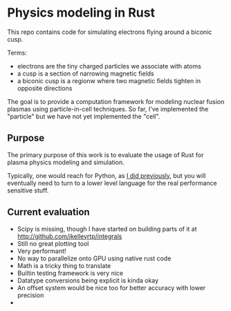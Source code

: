 # Physics modeling in Rust

This repo contains code for simulating electrons flying around a biconic cusp.

Terms:
- electrons are the tiny charged particles we associate with atoms
- a cusp is a section of narrowing magnetic fields
- a biconic cusp is a regionw where two magnetic fields tighten in opposite directions

The goal is to provide a computation framework for modeling nuclear fusion plasmas using particle-in-cell techniques. So far, I've implemented the "particle" but we have not yet implemented the "cell".

## Purpose

The primary purpose of this work is to evaluate the usage of Rust for plasma physics modeling and simulation.

Typically, one would reach for Python, as [I did previously](https://github.com/nuclearfusion2017/electron-optimization/blob/master/potential_optimizer.py), but you will eventually need to turn to a lower level language for the real performance sensitive stuff.

## Current evaluation

- Scipy is missing, though I have started on building parts of it at http://github.com/jkelleyrtp/integrals
- Still no great plotting tool
- Very performant!
- No way to parallelize onto GPU using native rust code
- Math is a tricky thing to translate
- Builtin testing framework is very nice
- Datatype conversions being explicit is kinda okay
- An offset system would be nice too for better accuracy with lower precision
-
